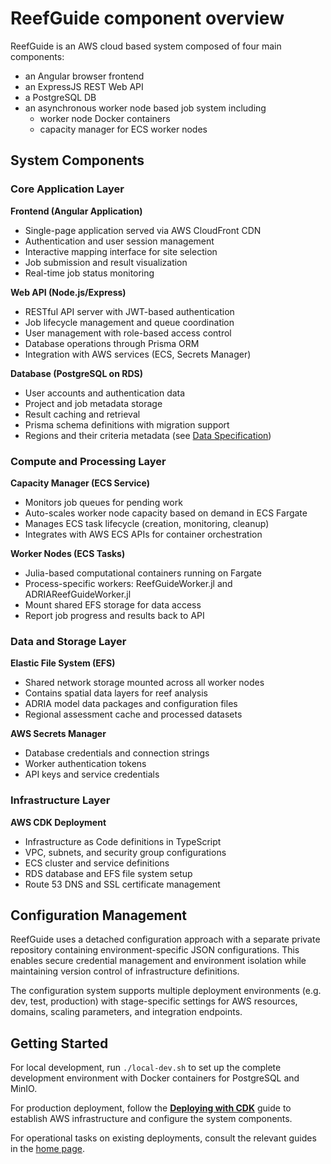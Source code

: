 # ReefGuide component overview

ReefGuide is an AWS cloud based system composed of four main components:

- an Angular browser frontend
- an ExpressJS REST Web API
- a PostgreSQL DB
- an asynchronous worker node based job system including
  - worker node Docker containers
  - capacity manager for ECS worker nodes

## System Components

### Core Application Layer

**Frontend (Angular Application)**

- Single-page application served via AWS CloudFront CDN
- Authentication and user session management
- Interactive mapping interface for site selection
- Job submission and result visualization
- Real-time job status monitoring

**Web API (Node.js/Express)**

- RESTful API server with JWT-based authentication
- Job lifecycle management and queue coordination
- User management with role-based access control
- Database operations through Prisma ORM
- Integration with AWS services (ECS, Secrets Manager)

**Database (PostgreSQL on RDS)**

- User accounts and authentication data
- Project and job metadata storage
- Result caching and retrieval
- Prisma schema definitions with migration support
- Regions and their criteria metadata (see [Data Specification](./prompting-data-spec-reload.md))

### Compute and Processing Layer

**Capacity Manager (ECS Service)**

- Monitors job queues for pending work
- Auto-scales worker node capacity based on demand in ECS Fargate
- Manages ECS task lifecycle (creation, monitoring, cleanup)
- Integrates with AWS ECS APIs for container orchestration

**Worker Nodes (ECS Tasks)**

- Julia-based computational containers running on Fargate
- Process-specific workers: ReefGuideWorker.jl and ADRIAReefGuideWorker.jl
- Mount shared EFS storage for data access
- Report job progress and results back to API

### Data and Storage Layer

**Elastic File System (EFS)**

- Shared network storage mounted across all worker nodes
- Contains spatial data layers for reef analysis
- ADRIA model data packages and configuration files
- Regional assessment cache and processed datasets

**AWS Secrets Manager**

- Database credentials and connection strings
- Worker authentication tokens
- API keys and service credentials

### Infrastructure Layer

**AWS CDK Deployment**

- Infrastructure as Code definitions in TypeScript
- VPC, subnets, and security group configurations
- ECS cluster and service definitions
- RDS database and EFS file system setup
- Route 53 DNS and SSL certificate management

## Configuration Management

ReefGuide uses a detached configuration approach with a separate private repository containing environment-specific JSON configurations. This enables secure credential management and environment isolation while maintaining version control of infrastructure definitions.

The configuration system supports multiple deployment environments (e.g. dev, test, production) with stage-specific settings for AWS resources, domains, scaling parameters, and integration endpoints.

## Getting Started

For local development, run `./local-dev.sh` to set up the complete development environment with Docker containers for PostgreSQL and MinIO.

For production deployment, follow the **[Deploying with CDK](./deploying-with-cdk.md)** guide to establish AWS infrastructure and configure the system components.

For operational tasks on existing deployments, consult the relevant guides in the [home page](./index.md).
